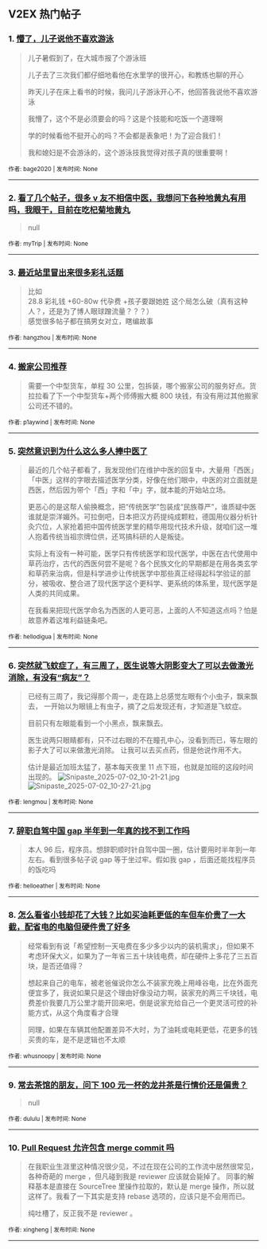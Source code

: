 ## V2EX 热门帖子

### 1. [懵了，儿子说他不喜欢游泳](https://v2ex.com/t/1142395)

> 儿子暑假到了，在大城市报了个游泳班
> 
> 儿子去了三次我们都仔细地看他在水里学的很开心，和教练也聊的开心
> 
> 昨天儿子在床上看书的时候，我问儿子游泳开心不，他回答我说他不喜欢游泳
> 
> 我懵了，这个不是必须要会的吗？这是个技能和吃饭一个道理啊
> 
> 学的时候看他不挺开心的吗？不会都是表象吧！为了迎合我们！
> 
> 我和媳妇是不会游泳的，这个游泳技我觉得对孩子真的很重要啊！
> 
>  


<sub>作者: bage2020 | 发布时间: None</sub>


---


### 2. [看了几个帖子，很多 v 友不相信中医，我想问下各种地黄丸有用吗，我眼干，目前在吃杞菊地黄丸](https://v2ex.com/t/1142383)

> null
> 
>  


<sub>作者: myTrip | 发布时间: None</sub>


---


### 3. [最近站里冒出来很多彩礼话题](https://v2ex.com/t/1142391)

> 比如  
> 28.8 彩礼钱 +60-80w 代孕费 +孩子要跟她姓 这个局怎么破（真有这种人？，还是为了博人眼球蹭流量？？？）  
> 感觉很多帖子都在搞男女对立，瞎编故事
> 
>  


<sub>作者: hangzhou | 发布时间: None</sub>


---


### 4. [搬家公司推荐](https://v2ex.com/t/1142384)

> 需要一个中型货车，单程 30 公里，包拆装，哪个搬家公司的服务好点。货拉拉看了下一个中型货车+两个师傅搬大概 800 块钱，有没有用过其他搬家公司还不错的。
> 
>  


<sub>作者: p1aywind | 发布时间: None</sub>


---


### 5. [突然意识到为什么这么多人捧中医了](https://v2ex.com/t/1142410)

> 最近的几个帖子都看了，我发现他们在维护中医的回复中，大量用「西医」「中医」这样的字眼去描述医学分类，好像在他们眼中，中医的对立面就是西医，然后因为带个「西」字和「中」字，就本能的开始站立场。
> 
> 更恶心的是这帮人偷换概念，把“传统医学”包装成“民族尊严”，谁质疑中医谁就是崇洋媚外。可拉倒吧，日本把汉方药提纯成颗粒，德国用仪器分析针灸穴位，人家抢着把中国传统医学里的精华用现代技术升级，就咱们这一堆人抱着传统当祖宗牌位供，还骂搞科研的人是叛徒。
> 
> 实际上有没有一种可能，医学只有传统医学和现代医学，中医在古代使用中草药治疗，古代的西医何尝不是呢？各个民族文化的早期都是在用各类玄学和草药来治病，但是科学进步让传统医学中那些真正经得起科学验证的部分，被吸收、整合进了现代医学这个更科学、更系统的体系里，现代医学是人类的共同成果。
> 
> 在我看来把现代医学命名为西医的人更可恶，上面的人不知道这点吗？怕是故意养着这堆利益链条吧。
> 
>  


<sub>作者: hellodigua | 发布时间: None</sub>


---


### 6. [突然就飞蚊症了，有三周了，医生说等大阴影变大了可以去做激光消除，有没有“病友”？](https://v2ex.com/t/1142436)

> 已经有三周了，我记得那个周一，走在路上总感觉左眼有个小虫子，飘来飘去， 一开始以为眼镜上有虫子，摘了之后发现还有，才知道是飞蚊症。
> 
> 目前只有左眼能看到一个小黑点，飘来飘去。
> 
> 医生说两只眼睛都有，只不过右眼的不在瞳孔中心，没看到而已，等左眼的影子大了可以来做激光消除。 让我可以去买点药，但是他说作用不大。
> 
> 估计是最近加班太猛了，基本每天夜里 11 点下班，也就是加班的这段时间出现的。 ![Snipaste_2025-07-02_10-21-21.jpg](https://s2.loli.net/2025/07/02/pXbSjoLm4AO7UKM.jpg) ![Snipaste_2025-07-02_10-27-21.jpg](https://s2.loli.net/2025/07/02/pXqfPzUg2ds8CZH.jpg)
> 
>  


<sub>作者: lengmou | 发布时间: None</sub>


---


### 7. [辞职自驾中国 gap 半年到一年真的找不到工作吗](https://v2ex.com/t/1142392)

> 本人 96 后，程序员。想辞职顺时针自驾中国一圈，估计要用时半年到一年左右。看到很多帖子说 gap 等于坐过牢。假如我 gap ，后面还能找程序员的饭吃吗
> 
>  


<sub>作者: helloeather | 发布时间: None</sub>


---


### 8. [怎么看省小钱却花了大钱？比如买油耗更低的车但车价贵了一大截，配省电的电脑但硬件贵了好多](https://v2ex.com/t/1142390)

> 经常看到有说「希望控制一天电费在多少多少以内的装机需求」，但如果不考虑环保大义，如果为了一年省三五十块钱电费，却在硬件上多花了三五百块，是否还值得？
> 
> 想起来自己的电车，被老爸催说你怎么不装家充晚上用峰谷电，比在外面充便宜多了，我说如果只是这个理由好像没动力啊，装家充的两三千块钱，电费差价我要几万公里才能开回来吧，倒是说家充给自己一个更灵活可控的补能方式，从这个角度看才合理
> 
> 同理，如果在车辆其他配置差异不大时，为了油耗或电耗更低，花更多的钱买贵的车，是不是逻辑也不太顺
> 
>  


<sub>作者: whusnoopy | 发布时间: None</sub>


---


### 9. [常去茶馆的朋友，问下 100 元一杯的龙井茶是行情价还是偏贵？](https://v2ex.com/t/1142419)

> null
> 
>  


<sub>作者: dululu | 发布时间: None</sub>


---


### 10. [Pull Request 允许包含 merge commit 吗](https://v2ex.com/t/1142418)

> 在我职业生涯里这种情况很少见，不过在现在公司的工作流中居然很常见，各种奇葩的 merge ，但凡碰到我是 reviewer 应该就会毙掉了。 同事的解释基本是直接在 SourceTree 里操作拉取的，默认是 merge 操作，所以就这样了。我看了一下其实是支持 rebase 选项的，应该只是不会用而已。
> 
> 纯吐槽了，反正我不是 reviewer 。
> 
>  


<sub>作者: xingheng | 发布时间: None</sub>


---

